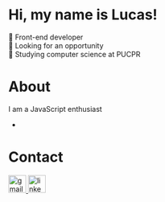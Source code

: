 # Hi, my name is Lucas!
🚀 Front-end developer<br>🚀 Looking for an opportunity<br>🚀 Studying computer science at PUCPR<br>

# About
I am a JavaScript enthusiast
<ul>
  <li></li>
</ul>

# Contact

<div align="left">
  <a href="https://www.linkedin.com/in/lucas-bertoncello-05786a237/" target="_blank">
    <img
      src="https://img.shields.io/static/v1?message=Gmail&logo=gmail&label=&color=D14836&logoColor=white&labelColor=&style=for-the-badge"
      height="35"
      alt="gmail logo"
    />
  </a>

  <a href="mailto:lucasbertoncello1@gmail.com" target="_blank">
    <img
      src="https://img.shields.io/static/v1?message=LinkedIn&logo=linkedin&label=&color=0077B5&logoColor=white&labelColor=&style=for-the-badge"
      height="35"
      alt="linkedin logo"
    />
  </a>
</div>
